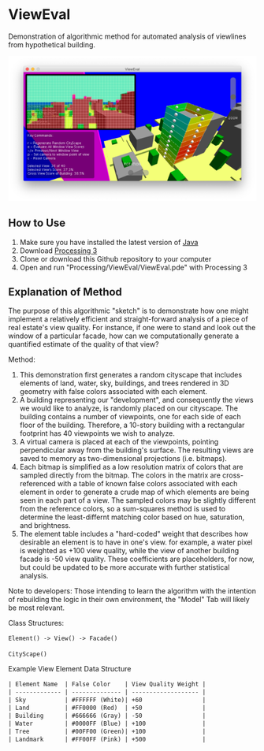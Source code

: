 # ViewEval
Demonstration of algorithmic method for automated analysis of viewlines from hypothetical building.

![Viewline Evaluation by Ira Winder](screenshots/screenshot2.png?raw=true "Viewline Evaluation by Ira Winder")

## How to Use

1. Make sure you have installed the latest version of [Java](https://www.java.com/verify/)
2. Download [Processing 3](https://processing.org/download/)
3. Clone or download this Github repository to your computer
4. Open and run "Processing/ViewEval/ViewEval.pde" with Processing 3

## Explanation of Method

 The purpose of this algorithmic "sketch" is to demonstrate how 
 one might implement a relatively efficient and straight-forward
 analysis of a piece of real estate's view quality. For instance,
 if one were to stand and look out the window of a particular 
 facade, how can we computationally generate a quantified 
 estimate of the quality of that view?
 
 Method:

 1. This demonstration first generates a random cityscape that 
    includes elements of land, water, sky, buildings, and trees 
    rendered in 3D geometry with false colors associated with 
    each element. 
 2. A building representing our "development", and consequently 
    the views we would like to analyze, is randomly placed on 
    our cityscape. The building contains a number of viewpoints, 
    one for each side of each floor of the building. Therefore,
    a 10-story building with a rectangular footprint has 40 
    viewpoints we wish to analyze.
 3. A virtual camera is placed at each of the viewpoints, 
    pointing perpendicular away from the building's surface. 
    The resulting views are saved to memory as two-dimensional 
    projections (i.e. bitmaps).
 4. Each bitmap is simplified as a low resolution matrix of
    colors that are sampled directly from the bitmap. The 
    colors in the matrix are cross-referenced with a table
    of known false colors associated with each element in order
    to generate a crude map of which elements are being seen in
    each part of a view. The sampled colors may be slightly
    different from the reference colors, so a sum-squares method
    is used to determine the least-differnt matching color based
    on hue, saturation, and brightness.
 5. The element table includes a "hard-coded" weight that 
    describes how desirable an element is to have in one's view.
    for example, a water pixel is weighted as +100 view quality,
    while the view of another building facade is -50 view quality.
    These coefficients are placeholders, for now, but could be 
    updated to be more accurate with further statistical analysis.

 Note to developers: Those intending to learn the algorithm with 
 the intention of rebuilding the logic in their own environment, 
 the "Model" Tab will likely be most relevant.

 Class Structures:

    Element() -> View() -> Facade()
                   
    CityScape()
    
 Example View Element Data Structure
 
    | Element Name  | False Color    | View Quality Weight |
    | ------------- | -------------- | ------------------- |
    | Sky           | #FFFFFF (White)| +60                 |
    | Land          | #FF0000 (Red)  | +50                 |
    | Building      | #666666 (Gray) | -50                 |
    | Water         | #0000FF (Blue) | +100                |
    | Tree          | #00FF00 (Green)| +100                |
    | Landmark      | #FF00FF (Pink) | +500                |
